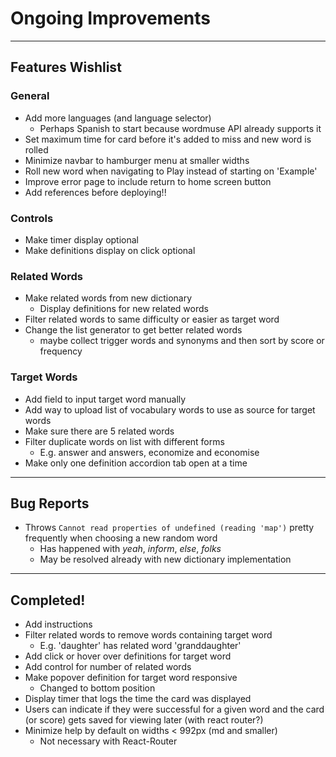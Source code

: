 
# Ongoing Improvements

---

## Features Wishlist

### General

 - Add more languages (and language selector)
   - Perhaps Spanish to start because wordmuse API already supports it
 - Set maximum time for card before it's added to miss and new word is rolled
 - Minimize navbar to hamburger menu at smaller widths
 - Roll new word when navigating to Play instead of starting on 'Example'
 - Improve error page to include return to home screen button
 - Add references before deploying!!

### Controls

 - Make timer display optional
 - Make definitions display on click optional

### Related Words

 - Make related words from new dictionary
   - Display definitions for new related words
 - Filter related words to same difficulty or easier as target word
 - Change the list generator to get better related words
    - maybe collect trigger words and synonyms and then sort by score or frequency

### Target Words

 - Add field to input target word manually
 - Add way to upload list of vocabulary words to use as source for target words
 - Make sure there are 5 related words
 - Filter duplicate words on list with different forms
    - E.g. answer and answers, economize and economise
 - Make only one definition accordion tab open at a time

---

## Bug Reports

 - Throws `Cannot read properties of undefined (reading 'map')` pretty frequently when choosing a new random word
   - Has happened with *yeah*, *inform*, *else*, *folks*
   - May be resolved already with new dictionary implementation

---

## Completed!

 - Add instructions
 - Filter related words to remove words containing target word
   - E.g. 'daughter' has related word 'granddaughter'
 - Add click or hover over definitions for target word
 - Add control for number of related words
 - Make popover definition for target word responsive
   - Changed to bottom position
 - Display timer that logs the time the card was displayed
 - Users can indicate if they were successful for a given word and the card (or score) gets saved for viewing later (with react router?)
 - Minimize help by default on widths < 992px (md and smaller)
   - Not necessary with React-Router